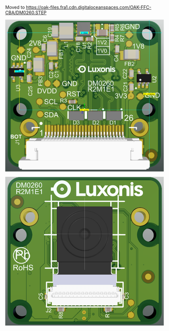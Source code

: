 Moved to https://oak-files.fra1.cdn.digitaloceanspaces.com/OAK-FFC-CBA/DM0260.STEP

![](../Images/DM0260_BACK.png)

![](../Images/DM0260_FRONT.png)